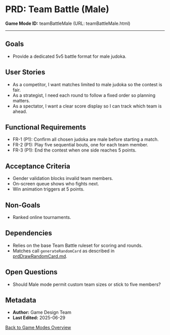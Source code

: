# PRD: Team Battle (Male)

**Game Mode ID:** teamBattleMale (URL: teamBattleMale.html)

---

## Goals

- Provide a dedicated 5v5 battle format for male judoka.

## User Stories

- As a competitor, I want matches limited to male judoka so the contest is fair.
- As a strategist, I need each round to follow a fixed order so planning matters.
- As a spectator, I want a clear score display so I can track which team is ahead.

## Functional Requirements

- FR-1 (P1): Confirm all chosen judoka are male before starting a match.
- FR-2 (P1): Play five sequential bouts, one for each team member.
- FR-3 (P1): End the contest when one side reaches 5 points.

## Acceptance Criteria

- Gender validation blocks invalid team members.
- On-screen queue shows who fights next.
- Win animation triggers at 5 points.

## Non-Goals

- Ranked online tournaments.

## Dependencies

- Relies on the base Team Battle ruleset for scoring and rounds.
- Matches call `generateRandomCard` as described in [prdDrawRandomCard.md](prdDrawRandomCard.md).

## Open Questions

- Should Male mode permit custom team sizes or stick to five members?

## Metadata

- **Author:** Game Design Team
- **Last Edited:** 2025-06-29

[Back to Game Modes Overview](prdGameModes.md)

